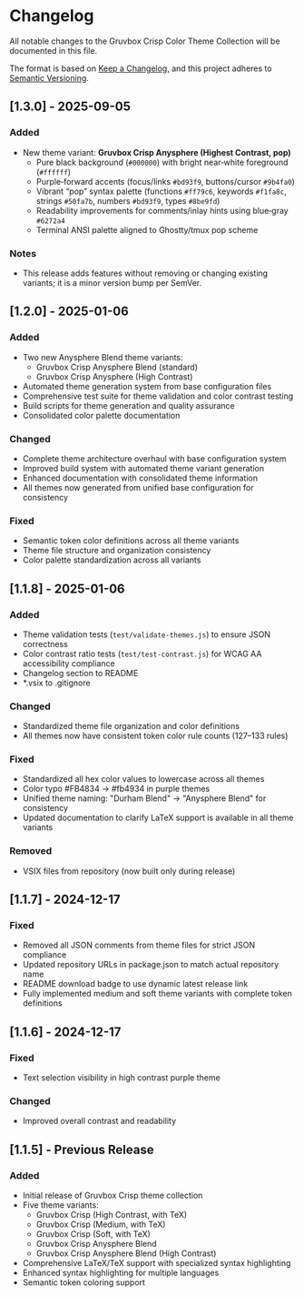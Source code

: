 # Changelog

All notable changes to the Gruvbox Crisp Color Theme Collection will be documented in this file.

The format is based on [Keep a Changelog](https://keepachangelog.com/en/1.0.0/),
and this project adheres to [Semantic Versioning](https://semver.org/spec/v2.0.0.html).

## [1.3.0] - 2025-09-05

### Added

- New theme variant: **Gruvbox Crisp Anysphere (Highest Contrast, pop)**
  - Pure black background (`#000000`) with bright near‑white foreground (`#ffffff`)
  - Purple‑forward accents (focus/links `#bd93f9`, buttons/cursor `#9b4fa0`)
  - Vibrant “pop” syntax palette (functions `#ff79c6`, keywords `#f1fa8c`, strings `#50fa7b`, numbers `#bd93f9`, types `#8be9fd`)
  - Readability improvements for comments/inlay hints using blue‑gray `#6272a4`
  - Terminal ANSI palette aligned to Ghostty/tmux pop scheme

### Notes

- This release adds features without removing or changing existing variants; it is a minor version bump per SemVer.

## [1.2.0] - 2025-01-06

### Added

- Two new Anysphere Blend theme variants:
  - Gruvbox Crisp Anysphere Blend (standard)
  - Gruvbox Crisp Anysphere (High Contrast)
- Automated theme generation system from base configuration files
- Comprehensive test suite for theme validation and color contrast testing
- Build scripts for theme generation and quality assurance
- Consolidated color palette documentation

### Changed

- Complete theme architecture overhaul with base configuration system
- Improved build system with automated theme variant generation
- Enhanced documentation with consolidated theme information
- All themes now generated from unified base configuration for consistency

### Fixed

- Semantic token color definitions across all theme variants
- Theme file structure and organization consistency
- Color palette standardization across all variants

## [1.1.8] - 2025-01-06

### Added

- Theme validation tests (`test/validate-themes.js`) to ensure JSON correctness
- Color contrast ratio tests (`test/test-contrast.js`) for WCAG AA accessibility compliance
- Changelog section to README
- *.vsix to .gitignore

### Changed

- Standardized theme file organization and color definitions
- All themes now have consistent token color rule counts (127–133 rules)

### Fixed

- Standardized all hex color values to lowercase across all themes
- Color typo #FB4834 → #fb4934 in purple themes
- Unified theme naming: "Durham Blend" → "Anysphere Blend" for consistency
- Updated documentation to clarify LaTeX support is available in all theme variants

### Removed

- VSIX files from repository (now built only during release)

## [1.1.7] - 2024-12-17

### Fixed

- Removed all JSON comments from theme files for strict JSON compliance
- Updated repository URLs in package.json to match actual repository name
- README download badge to use dynamic latest release link
- Fully implemented medium and soft theme variants with complete token definitions

## [1.1.6] - 2024-12-17

### Fixed

- Text selection visibility in high contrast purple theme

### Changed

- Improved overall contrast and readability

## [1.1.5] - Previous Release

### Added

- Initial release of Gruvbox Crisp theme collection
- Five theme variants:
  - Gruvbox Crisp (High Contrast, with TeX)
  - Gruvbox Crisp (Medium, with TeX)
  - Gruvbox Crisp (Soft, with TeX)
  - Gruvbox Crisp Anysphere Blend
  - Gruvbox Crisp Anysphere Blend (High Contrast)
- Comprehensive LaTeX/TeX support with specialized syntax highlighting
- Enhanced syntax highlighting for multiple languages
- Semantic token coloring support
